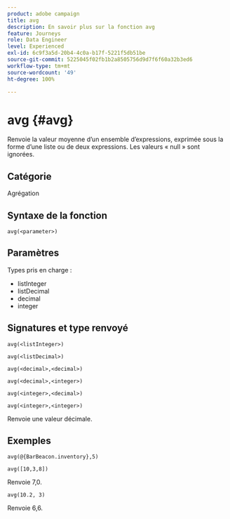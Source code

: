 ```yaml
---
product: adobe campaign
title: avg
description: En savoir plus sur la fonction avg
feature: Journeys
role: Data Engineer
level: Experienced
exl-id: 6c9f3a5d-20b4-4c0a-b17f-5221f5db51be
source-git-commit: 5225045f02fb1b2a8505756d9d7f6f60a32b3ed6
workflow-type: tm+mt
source-wordcount: '49'
ht-degree: 100%

---
```


# avg {#avg}

Renvoie la valeur moyenne d’un ensemble d’expressions, exprimée sous la forme d’une liste ou de deux expressions. Les valeurs « null » sont ignorées.


## Catégorie

Agrégation

## Syntaxe de la fonction

`avg(<parameter>)`

## Paramètres

Types pris en charge :

* listInteger
* listDecimal
* decimal
* integer

## Signatures et type renvoyé

`avg(<listInteger>)`

`avg(<listDecimal>)`

`avg(<decimal>,<decimal>)`

`avg(<decimal>,<integer>)`

`avg(<integer>,<decimal>)`

`avg(<integer>,<integer>)`

Renvoie une valeur décimale.

## Exemples

`avg(@{BarBeacon.inventory},5)`

`avg([10,3,8])`

Renvoie 7,0.

`avg(10.2, 3)`

Renvoie 6,6.
